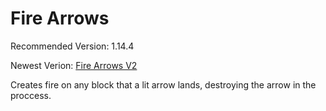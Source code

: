 # Fire Arrows
Recommended Version: 1.14.4

Newest Verion: [Fire Arrows V2](https://github.com/WaifuBeforeLaifu/Datapacks/raw/master/Fire%20Arrows/Fire%20Arrows%20V2.zip)

Creates fire on any block that a lit arrow lands, destroying the arrow in the proccess.
